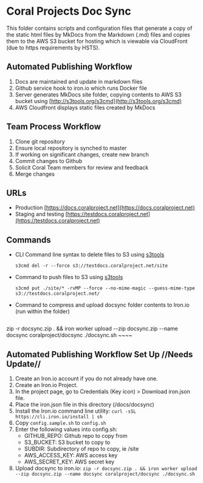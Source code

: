 # Coral Projects Doc Sync

This folder contains scripts and configuration files that generate a copy of the static html files by MkDocs from the Markdown (.md) files and copies them to the AWS S3 bucket for hosting which is viewable via CloudFront (due to https requirements by HSTS).


## Automated Publishing Workflow
1. Docs are maintained and update in markdown files
2. Github service hook to iron.io which runs Docker file
3. Server generates MkDocs site folder, copying contents to AWS S3 bucket using [http://s3tools.org/s3cmd](http://s3tools.org/s3cmd)
4. AWS Cloudfront displays static files created by MkDocs

## Team Process Workflow
1. Clone git repository
2. Ensure local repository is synched to master
3. If working on significant changes, create new branch
4. Commit changes to Github
5. Solicit Coral Team members for review and feedback
6. Merge changes

## URLs
- Production [https://docs.coralproject.net](https://docs.coralproject.net)
- Staging and testing [https://testdocs.coralproject.net](https://testdocs.coralproject.net)

## Commands

- CLI Command line syntax to delete files to S3 using [s3tools](http://s3tools.org/s3cmd)

	~~~~
	s3cmd del -r --force s3://testdocs.coralproject.net/site
	~~~~
- Command to push files to S3 using [s3tools](http://s3tools.org/s3cmd)

	~~~~
	s3cmd put ./site/* -rvMP --force --no-mime-magic --guess-mime-type s3://testdocs.coralproject.net/
	~~~~

- Command to compress and upload docsync folder contents to Iron.io (run within the folder)

	~~~~
zip -r docsync.zip . && iron worker upload --zip docsync.zip --name docsync coralproject/docsync ./docsync.sh
	~~~~

## Automated Publishing Workflow Set Up //Needs Update//
1. Create an Iron.io account if you do not already have one.
2. Create an Iron.io Project.
3. In the project page, go to Credentials (Key icon) > Download iron.json file.
4. Place the iron.json file in this directory (/docs/docsync)
5. Install the Iron.io command line utility:
  `curl -sSL https://cli.iron.io/install | sh`
6. Copy `config.sample.sh` to `config.sh`
7. Enter the following values into config.sh:
	  - GITHUB_REPO: Github repo to copy from
	  - S3_BUCKET: S3 bucket to copy to
	  - SUBDIR: Subdirectory of repo to copy, ie /site
	  - AWS_ACCESS_KEY: AWS access key
	  - AWS_SECRET_KEY: AWS secret key 
8. Upload docsync to iron.io:
 `zip -r docsync.zip . && iron worker upload --zip docsync.zip --name docsync coralproject/docsync ./docsync.sh`


